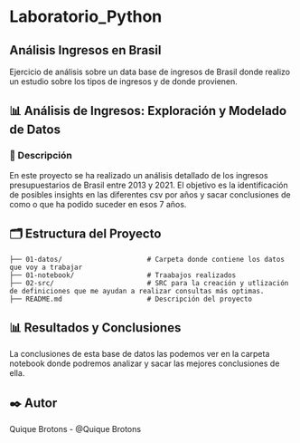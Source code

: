 # Laboratorio_Python
## Análisis Ingresos en Brasil
Ejercicio de análisis sobre un data base de ingresos de Brasil donde realizo un estudio sobre los tipos de ingresos  y de donde provienen.
## 📊 Análisis de Ingresos: Exploración y Modelado de Datos
### 📖 Descripción
En este proyecto se ha realizado un análisis detallado de los ingresos presupuestarios de Brasil entre 2013 y 2021. El objetivo es la identificación de posibles insights en las diferentes csv por años y sacar conclusiones de como o que ha podido suceder en esos 7 años.


## 🗂️ Estructura del Proyecto
    
    ├── 01-datos/                     # Carpeta donde contiene los datos que voy a trabajar
    ├── 01-notebook/                  # Traabajos realizados
    ├── 02-src/                       # SRC para la creación y utlización de definiciones que me ayudan a realizar consultas más optimas.
    ├── README.md                     # Descripción del proyecto
## 📊 Resultados y Conclusiones
La conclusiones de esta base de datos las podemos ver en la carpeta notebook donde podremos analizar y sacar las mejores conclusiones de ella.

## ✒️ Autor
Quique Brotons - @Quique Brotons